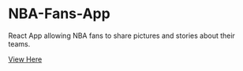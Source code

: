 # NBA-Fans-App
React App allowing NBA fans to share pictures and stories about their teams. 

[View Here](https://nba-app-6fcbc.firebaseapp.com/)
